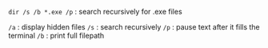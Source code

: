`dir /s /b *.exe /p` : search recursively for .exe files

`/a` : display hidden files
`/s` : search recursively
`/p` : pause text after it fills the terminal
`/b` : print full filepath